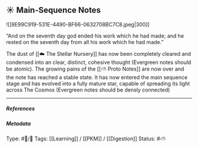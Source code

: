 ## ☀️ Main-Sequence Notes

![[8E99C919-531E-4490-BF66-0632708BC7C8.jpeg|300]]

“And on the seventh day god ended his work which he had made; and he rested on the seventh day from all his work which he had made.”

The dust of [[☁️ The Stellar Nursery]] has now been completely cleared and condensed into an clear, distinct, cohesive thought (Evergreen notes should be atomic). The growing pains of the [[⛅️ Proto Notes]] are now over and the note has reached a stable state. It has now entered the main sequence stage and has evolved into a fully mature star, capable of spreading its light across The Cosmos (Evergreen notes should be densly connected)

___

##### References


##### Metadata
Type: #🔵/🔵 
Tags: [[Learning]] / [[PKM]] / [[Digestion]]
Status: #⛅️ 